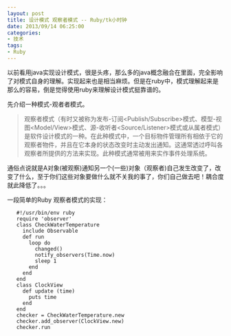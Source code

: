 ```yaml
---
layout: post
title: 设计模式 观察者模式 -- Ruby/tk小时钟
date: 2013/09/14 06:25:00
categories:
- 技术
tags:
- Ruby
---
```


以前看用java实现设计模式，很是头疼，那么多的java概念融合在里面，完全影响了对模式自身的理解。实现起来也是相当麻烦。但是在ruby中，模式理解起来是那么的容易，倒是觉得使用ruby来理解设计模式挺靠谱的。

先介绍一种模式-观者者模式。

> 观察者模式（有时又被称为发布-订阅<Publish/Subscribe>模式、模型-视图<Model/View>模式、源-收听者<Source/Listener>模式或从属者模式）是软件设计模式的一种。在此种模式中，一个目标物件管理所有相依于它的观察者物件，并且在它本身的状态改变时主动发出通知。这通常透过呼叫各观察者所提供的方法来实现。此种模式通常被用来实作事件处理系统。

通俗点说就是A对象(被观察)通知另一个(一些)对象（观察者)自己发生改变了，改变了什么，至于你们这些对象要做什么就不关我的事了，你们自己做去吧！耦合度就此降低了。。。

一段简单的Ruby 观察者模式的实现：
```
   #!/usr/bin/env ruby
   require 'observer'
   class CheckWaterTemperature
     include Observable
     def run
       loop do
         changed()
         notify_observers(Time.now)
         sleep 1
       end
     end
   end
   class ClockView
     def update (time)
       puts time
     end
   end
   checker = CheckWaterTemperature.new
   checker.add_observer(ClockView.new)
   checker.run
```